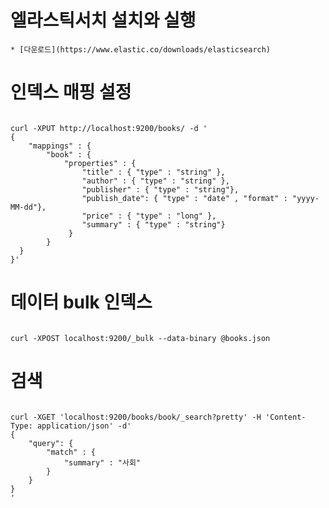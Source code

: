 # 엘라스틱서치 설치와 실행
	* [다운로드](https://www.elastic.co/downloads/elasticsearch)


# 인덱스 매핑 설정
<pre><code> 
curl -XPUT http://localhost:9200/books/ -d '
{
	"mappings" : {
   		"book" : {
   			"properties" : {
       			"title" : { "type" : "string" },
       			"author" : { "type" : "string" },
       			"publisher" : { "type" : "string"},
       			"publish_date": { "type" : "date" , "format" : "yyyy-MM-dd"},
       			"price" : { "type" : "long" },
       			"summary" : { "type" : "string"}
 		     }
   		}
  }
}'
</code></pre>

# 데이터 bulk 인덱스
<pre><code> 
curl -XPOST localhost:9200/_bulk --data-binary @books.json
</code></pre>

# 검색
<pre><code> 
curl -XGET 'localhost:9200/books/book/_search?pretty' -H 'Content-Type: application/json' -d'
{
    "query": {
        "match" : {
            "summary" : "사회"
        }
    }
}
'
</code></pre>
